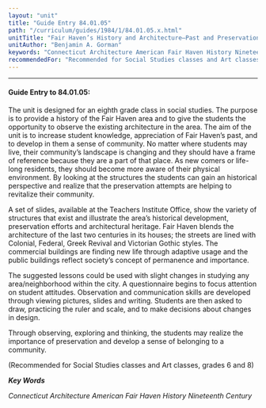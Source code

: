 ```yaml
---
layout: "unit"
title: "Guide Entry 84.01.05"
path: "/curriculum/guides/1984/1/84.01.05.x.html"
unitTitle: "Fair Haven’s History and Architecture—Past and Preservation"
unitAuthor: "Benjamin A. Gorman"
keywords: "Connecticut Architecture American Fair Haven History Nineteenth Century"
recommendedFor: "Recommended for Social Studies classes and Art classes, grades 6 and 8"
---
```

<body>
<hr/>
<h4>
Guide Entry to 84.01.05:
</h4>
The unit is designed for an eighth grade class in social studies.  The purpose is to provide a history of the Fair Haven area and to give the students the opportunity to observe the existing architecture in the area.  The aim of the unit is to increase student knowledge, appreciation of Fair Haven’s past, and to develop in them a sense of community.  No matter where students may live, their community’s landscape is changing and they should have a frame of reference because they are a part of that place.  As new comers or life-long residents, they should become more aware of their physical environment.  By looking at the structures the students can gain an historical perspective and realize that the preservation attempts are helping to revitalize their community.
<p>
A set of slides, available at the Teachers Institute Office, show the variety of structures that exist and illustrate the area’s historical development, preservation efforts and architectural heritage.  Fair Haven blends the architecture of the last two centuries in its houses; the streets are lined with Colonial, Federal, Greek Revival and Victorian Gothic styles.  The commercial buildings are finding new life through adaptive usage and the public buildings reflect society’s concept of permanence and importance.
</p>
<p>
The suggested lessons could be used with slight changes in studying any area/neighborhood within the city.  A questionnaire begins to focus attention on student attitudes.  Observation and communication skills are developed through viewing pictures, slides and writing. Students are then asked to draw, practicing the ruler and scale, and to make decisions about changes in design.
</p>
<p>
Through observing, exploring and thinking, the students may realize the importance of preservation and develop a sense of belonging to a community.
</p>
<p>
(Recommended for Social Studies classes and Art classes, grades 6 and 8)
</p>
<p>
<b>
<i>
Key Words
</i>
</b>
<br/>
</p>
<p>
<i>
Connecticut Architecture American Fair Haven History Nineteenth Century
</i>
</p>
</body>